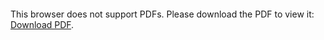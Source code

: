 <object data="https://github.com/The-chosen/The-chosen.github.io/tree/master/pdfs/try.pdf" type="application/pdf" width="700px" height="700px">
    <embed src="https://github.com/The-chosen/The-chosen.github.io/tree/master/pdfs/try.pdf">
        <p>This browser does not support PDFs. Please download the PDF to view it: <a href="https://github.com/The-chosen/The-chosen.github.io/tree/master/pdfs/try.pdf">Download PDF</a>.</p>
    </embed>
</object>